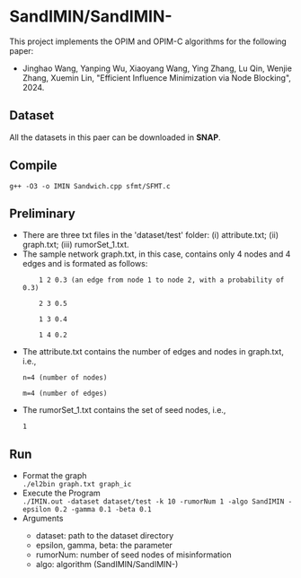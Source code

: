 # SandIMIN/SandIMIN-

   This project implements the OPIM and OPIM-C algorithms for the following paper:
   <ul>
    <li>Jinghao Wang, Yanping Wu, Xiaoyang Wang, Ying Zhang, Lu Qin, Wenjie Zhang, Xuemin Lin, "Efficient Influence Minimization via Node Blocking", 2024.</li>
    </ul>

## Dataset
   

All the datasets in this paer can be downloaded in <strong>SNAP</strong>.

## Compile 

<code>g++ -O3 -o IMIN Sandwich.cpp sfmt/SFMT.c</code>

## Preliminary
<ul>
<li>There are three txt files in the 'dataset/test' folder: (i) attribute.txt; (ii) graph.txt; (iii) rumorSet_1.txt.</li>
<li>
The sample network graph.txt, in this case, contains only 4 nodes and 4 edges and is formated as follows:</li>
        
        1 2 0.3 (an edge from node 1 to node 2, with a probability of 0.3)
            
        2 3 0.5
            
        1 3 0.4
            
        1 4 0.2

<li>
The attribute.txt contains the number of edges and nodes in graph.txt, i.e.,</li>

    n=4 (number of nodes)

    m=4 (number of edges)

<li>
The rumorSet_1.txt contains the set of seed nodes, i.e.,</li>

    1
</ul>



## Run 

<ul>
    <li>Format the graph</li>
    <code>./el2bin graph.txt graph_ic</code>
    <li>Execute the Program</li>
    <code>./IMIN.out -dataset dataset/test -k 10 -rumorNum 1 -algo SandIMIN -epsilon 0.2 -gamma 0.1 -beta 0.1</code>
    <li>Arguments</li>
    <ul>
    <li>dataset: path to the dataset directory</li>
    <li>epsilon, gamma, beta: the parameter</li>
    <li>rumorNum: number of seed nodes of misinformation</li>
    <li>algo: algorithm (SandIMIN/SandIMIN-)</li>
    </ul>
</ul>






